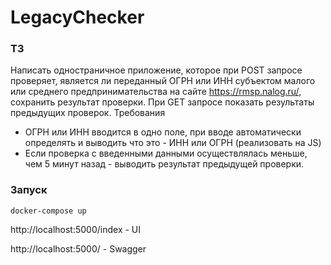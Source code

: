 # LegacyChecker

### ТЗ
Написать одностраничное приложение, которое при POST запросе проверяет, является ли
переданный ОГРН или ИНН субъектом малого или среднего предпринимательства на
сайте https://rmsp.nalog.ru/, сохранить результат проверки. При GET запросе показать
результаты предыдущих проверок.
Требования
* ОГРН или ИНН вводится в одно поле, при вводе автоматически определять и выводить
что это - ИНН или ОГРН (реализовать на JS)
* Если проверка с введенными данными осуществлялась меньше, чем 5 минут назад -
выводить результат предыдущей проверки.

### Запуск
```
docker-compose up
```
http://localhost:5000/index - UI

http://localhost:5000/ - Swagger